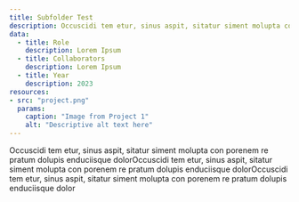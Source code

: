 ```yaml
---
title: Subfolder Test
description: Occuscidi tem etur, sinus aspit, sitatur siment molupta con porenem re pratum dolupis enduciisque dolor
data:
  - title: Role
    description: Lorem Ipsum
  - title: Collaborators
    description: Lorem Ipsum
  - title: Year
    description: 2023
resources:
- src: "project.png"
  params:
    caption: "Image from Project 1"
    alt: "Descriptive alt text here"
---
```


Occuscidi tem etur, sinus aspit, sitatur siment molupta con porenem re pratum dolupis enduciisque dolorOccuscidi tem etur, sinus aspit, sitatur siment molupta con porenem re pratum dolupis enduciisque dolorOccuscidi tem etur, sinus aspit, sitatur siment molupta con porenem re pratum dolupis enduciisque dolor